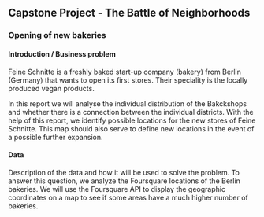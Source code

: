 ## Capstone Project - The Battle of Neighborhoods

### Opening of new bakeries

#### Introduction / Business problem
Feine Schnitte is a freshly baked start-up company (bakery) from Berlin (Germany) that wants to open its first stores. Their speciality is the locally produced vegan products.

In this report we will analyse the individual distribution of the Bakckshops and whether there is a connection between the individual districts. With the help of this report, we identify possible locations for the new stores of Feine Schnitte. This map should also serve to define new locations in the event of a possible further expansion.

#### Data
Description of the data and how it will be used to solve the problem. To answer this question, we analyze the Foursquare locations of the Berlin bakeries. We will use the Foursquare API to display the geographic coordinates on a map to see if some areas have a much higher number of bakeries.
